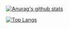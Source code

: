 [![Anurag's github stats](https://github-readme-stats.vercel.app/api?username=ChinaLHR)](https://github.com/ChinaLHR/github-readme-stats)

[![Top Langs](https://github-readme-stats.vercel.app/api/top-langs/?username=ChinaLHR&hide=javascript,html&layout=compact)](https://github.com/anuraghazra/github-readme-stats)
<!--
**ChinaLHR/ChinaLHR** is a ✨ _special_ ✨ repository because its `README.md` (this file) appears on your GitHub profile.

Here are some ideas to get you started:

- 🔭 I’m currently working on ...
- 🌱 I’m currently learning ...
- 👯 I’m looking to collaborate on ...
- 🤔 I’m looking for help with ...
- 💬 Ask me about ...
- 📫 How to reach me: ...
- 😄 Pronouns: ...
- ⚡ Fun fact: ...
-->

